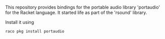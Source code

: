 This repository provides bindings for the portable audio library 'portaudio'
for the Racket language. It started life as part of the 'rsound' library.

Install it using

```
raco pkg install portaudio
```
